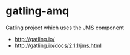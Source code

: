 gatling-amq
=================
Gatling project which uses the JMS component 

- http://gatling.io/
- http://gatling.io/docs/2.1.1/jms.html
